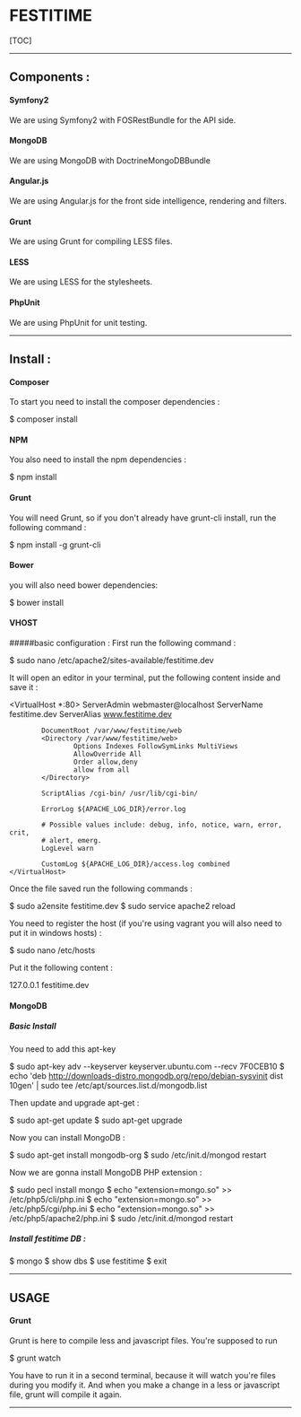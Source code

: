 FESTITIME
=========

[TOC]

------------
Components :
------------

#### Symfony2

  We are using Symfony2 with FOSRestBundle for the API side.
   
#### MongoDB

  We are using MongoDB with DoctrineMongoDBBundle

#### Angular.js

  We are using Angular.js for the front side intelligence, rendering and filters.

#### Grunt

  We are using Grunt for compiling LESS files.

#### LESS

  We are using LESS for the stylesheets.

#### PhpUnit

  We are using PhpUnit for unit testing.

---------
Install :
---------

#### Composer
  
To start you need to install the composer dependencies :

  $ composer install

#### NPM

You also need to install the npm dependencies :

  $ npm install

#### Grunt
You will need Grunt, so if you don't already have grunt-cli install, run the following command :

  $ npm install -g grunt-cli

#### Bower
you will also need bower dependencies:

  $ bower install

#### VHOST
#####basic configuration :
First run the following command : 
  
  $ sudo nano /etc/apache2/sites-available/festitime.dev

It will open an editor in your terminal, put the following content inside and save it :

  <VirtualHost *:80>
            ServerAdmin webmaster@localhost
            ServerName festitime.dev
            ServerAlias www.festitime.dev

            DocumentRoot /var/www/festitime/web
            <Directory /var/www/festitime/web>
                    Options Indexes FollowSymLinks MultiViews
                    AllowOverride All
                    Order allow,deny
                    allow from all
            </Directory>

            ScriptAlias /cgi-bin/ /usr/lib/cgi-bin/

            ErrorLog ${APACHE_LOG_DIR}/error.log

            # Possible values include: debug, info, notice, warn, error, crit,
            # alert, emerg.
            LogLevel warn

            CustomLog ${APACHE_LOG_DIR}/access.log combined
    </VirtualHost>

Once the file saved run the following commands : 

  $ sudo a2ensite festitime.dev 
  $ sudo service apache2 reload

You need to register the host (if you're using vagrant you will also need to put it in windows hosts) :

  $ sudo nano /etc/hosts

Put it the following content : 
  
  127.0.0.1       festitime.dev 

#### MongoDB
##### Basic Install

You need to add this apt-key
  
  $ sudo apt-key adv --keyserver keyserver.ubuntu.com --recv 7F0CEB10
  $ echo 'deb http://downloads-distro.mongodb.org/repo/debian-sysvinit dist 10gen' | sudo tee /etc/apt/sources.list.d/mongodb.list

Then update and upgrade apt-get :

  $ sudo apt-get update
  $ sudo apt-get upgrade

Now you can install MongoDB : 

  $ sudo apt-get install mongodb-org
  $ sudo /etc/init.d/mongod restart

Now we are gonna install MongoDB PHP extension :

  $ sudo pecl install mongo
  $ echo "extension=mongo.so" >> /etc/php5/cli/php.ini
  $ echo "extension=mongo.so" >> /etc/php5/cgi/php.ini
  $ echo "extension=mongo.so" >> /etc/php5/apache2/php.ini
  $ sudo /etc/init.d/mongod restart

##### Install festitime DB :

  $ mongo
  $ show dbs
  $ use festitime
  $ exit

-----
USAGE
-----

#### Grunt

Grunt is here to compile less and javascript files.
You're supposed to run 
  
  $ grunt watch 

You have to run it in a second terminal, because it will watch you're files during you modify it. And when you make a change in a less or javascript file, grunt will compile it again.

------------